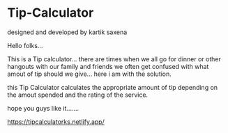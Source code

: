 # Tip-Calculator
designed and developed by kartik saxena


Hello folks...

This is a Tip calculator... there are times when we all go for dinner or other hangouts with our family and friends we often get confused with what amout of tip should we give... here i am with the solution.

this Tip Calculator calculates the appropriate amount of tip depending on the amout spended and the rating of the service.

hope you guys like it.......

https://tipcalculatorks.netlify.app/
